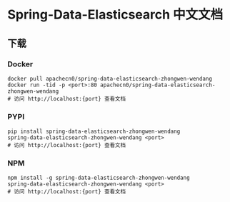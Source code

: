# Spring-Data-Elasticsearch 中文文档

## 下载

### Docker

```
docker pull apachecn0/spring-data-elasticsearch-zhongwen-wendang
docker run -tid -p <port>:80 apachecn0/spring-data-elasticsearch-zhongwen-wendang
# 访问 http://localhost:{port} 查看文档
```

### PYPI

```
pip install spring-data-elasticsearch-zhongwen-wendang
spring-data-elasticsearch-zhongwen-wendang <port>
# 访问 http://localhost:{port} 查看文档
```

### NPM

```
npm install -g spring-data-elasticsearch-zhongwen-wendang
spring-data-elasticsearch-zhongwen-wendang <port>
# 访问 http://localhost:{port} 查看文档
```